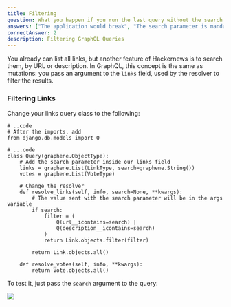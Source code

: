 ```yaml
---
title: Filtering
question: What you happen if you run the last query without the search parameter?
answers: ["The application would break", "The search parameter is mandatory", "All the Links would be returned", "Just the first Link would be returned"]
correctAnswer: 2
description: Filtering GraphQL Queries
---
```


You already can list all links, but another feature of Hackernews is to search them, by URL or description. In GraphQL, this concept is the same as mutations: you pass an argument to the `links` field, used by the resolver to filter the results.

### Filtering Links

<Instruction>

Change your links query class to the following:

```python(path=".../graphql-python/hackernews/links/schema.py")
# ..code
# After the imports, add
from django.db.models import Q

# ...code
class Query(graphene.ObjectType):
    # Add the search parameter inside our links field
    links = graphene.List(LinkType, search=graphene.String())
    votes = graphene.List(VoteType)

    # Change the resolver
    def resolve_links(self, info, search=None, **kwargs):
        # The value sent with the search parameter will be in the args variable
        if search:
            filter = (
                Q(url__icontains=search) |
                Q(description__icontains=search)
            )
            return Link.objects.filter(filter)

        return Link.objects.all()

    def resolve_votes(self, info, **kwargs):
        return Vote.objects.all()
```

</Instruction>

To test it, just pass the `search` argument to the query:

![](https://i.imgur.com/JdUSjJx.png)
